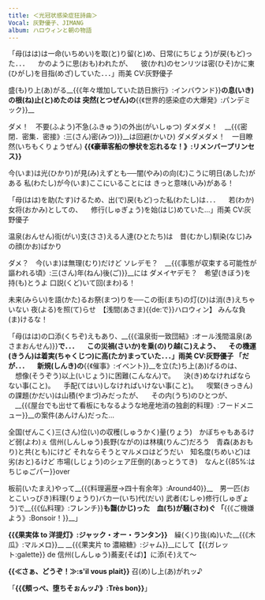 ```yaml
---
title: ＜光冠状感染症狂詩曲＞
Vocal: 灰野優子、JIMANG
album: ハロウィンと朝の物語
---
```


「母(はは)は一命(いちめい)を取(と)り留(と)め、日常(にちじょう)が戻(もど)った．．．
　かのように思(おも)われたが、
　彼(かれ)のセンリツは密(ひそ)かに東(ひがし)を目指(めざ)していた．．．」雨美 CV:灰野優子

盛(も)り上(あ)がる__{{《年々増加していた訪日旅行》:インバウンド}}__の息(いき)の根(ね)止(と)めたのは
突然(とつぜん)の__{{《世界的感染症の大爆発》:パンデミック}}__

ダメ！　不要(ふよう)不急(ふきゅう)の外出(がいしゅつ)
ダメダメ！　__{{《密閉．密集．密接》:三(さん)密(みつ)}}__は回避(かいひ)
ダメダメダメ！　一目瞭然(いちもくりょうぜん)
__{{《豪華客船の慘状を忘れるな！》:リメンバープリンセス}}__

今(いま)は光(ひかり)が見(み)えずとも──闇(やみ)の向(む)こうに明日(あした)がある
私(わたし)が今(いま)ここにいることには
きっと意味(いみ)がある！

「母(はは)を助(たす)けるため、出(で)戻(もど)った私(わたし)は．．．
　若(わか)女将(おかみ)としての、
　修行(しゅぎょう)を始(はじ)めていた...」雨美 CV:灰野優子

温泉(おんせん)街(がい)支(ささ)える人達(ひとたち)は　昔(むかし)馴染(なじ)みの顔(かお)ばかり

ダメ？　今(いま)は無理(むり)だけど
ソレデモ？　__{{《事態が収束する可能性が謳われる頃》:三(さん)年(ねん)後(ご)}}__には
ダメイヤデモ？　希望(きぼう)を持(も)とうよ
口説(くど)いて回(まわ)る！

未来(みらい)を語(かた)るお祭(まつ)りを──この街(まち)の灯(ひ)は消(き)えちゃいない
夜(よる)を照(て)らせ　【浅間(あさま){{de:で}}ハロウィン】
みんな負(ま)けるな！

「母(はは)の口添(くちぞ)えもあり、__{{《温泉街一致団結》:オール浅間温泉(あさまおんせん)}}__で．．．
　この災禍(さいか)を乗(の)り越(こ)えよう、
　その機運(きうん)は着実(ちゃくじつ)に高(たか)まっていた．．．」雨美 CV:灰野優子
「だが．．．
　新規(しんき)の__{{《催事》:イベント}}__を立(た)ち上(あ)げるのは、
　想像(そうぞう)以上(いじょう)に困難(こんなん)で。
　決(き)めなければならない事(こと)。
　手配(てはい)しなければいけない事(こと)。
　喫緊(きっきん)の課題(かだい)は山積(やまづ)みだったが、
　その内(うち)のひとつが、
　__{{《屋台でも出せて看板にもなるような地産地消の独創的料理》:フードメニュー}}__の案件(あんけん)だった...


全国(ぜんこく)三(さん)位(い)の収穫(しゅうかく)量(りょう)　かぼちゃもあるけど弱(よわ)ぇ
信州(しんしゅう)長野(ながの)は林檎(りんご)だろう　青森(あおもり)と共(とも)にけど
それならそうとマルメロはどうだい　知名度(ちめいど)は劣(おと)るけど
市場(しじょう)のシェア圧倒的(あっとうてき)　なんと{{85%:はちじゅごパー}}over

板前(いたまえ)やって__{{《料理遍歴→四十有余年》:Around40}}__　男一匹(おとこいっぴき)料理(りょうり)バカ一(いち)代(だい)
武者(むしゃ)修行(しゅぎょう)で__{{《仏料理》:フレンチ}}__も齧(かじ)った　血(ち)が騒(さわ)ぐ
「__{{《ご機嫌よう》:Bonsoir！}}__」

__{{《果実体 to 洋提灯》:ジャック・オー・ランタン}}__　繰(く)り抜(ぬ)いた__{{《木瓜》:マルメロ}}__
__{{《果実片 to 濃縮糖》:ジャム}}__にして【{{ガレット:galette}} de 信州(しんしゅう)蕎麦(そば)】に添(そ)えて～

__{{≪さぁ、どうぞ！≫:s'il vous plait}}__
召(め)し上(あ)がれッ♪

「__{{《頬っぺ、堕ちそぉんッ♪》:Très bon}}__」